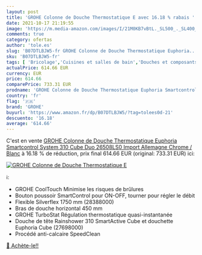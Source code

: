 ```yaml
---
layout: post
title: 'GROHE Colonne de Douche Thermostatique E avec 16.18 % rabais '
date: 2021-10-17 21:19:55
image: 'https://m.media-amazon.com/images/I/21M0KB7vBtL._SL500_._SL400_.jpg'
comments: true
category: ofertas
author: 'tole.es'
slug: 'B07DTLBJW5-fr GROHE Colonne de Douche Thermostatique Euphoria...'
sku: 'B07DTLBJW5-fr'
tags: [ 'Bricolage','Cuisines et salles de bain','Douches et composants de douche','Douchettes de salle de bain','Installations salles de bain','Pommes de douche et douches à main','grohe', ]
actualPrice: 614.66 EUR
currency: EUR
price: 614.66
comparePrice: 733.31 EUR
prodname: 'GROHE Colonne de Douche Thermostatique Euphoria Smartcontrol System 310 Cube Duo 26508LS0  Import Allemagne   Chrome / Blanc'
country: 'fr'
flag: '🇫🇷'
brand: 'GROHE'
buyurl: 'https://www.amazon.fr/dp/B07DTLBJW5/?tag=tolees0d-21'
descuento: '16.18'
average: '614.66'
---
```


C'est en vente [GROHE Colonne de Douche Thermostatique Euphoria Smartcontrol System 310 Cube Duo 26508LS0  Import Allemagne   Chrome / Blanc](https://www.amazon.fr/dp/B07DTLBJW5/?tag=tolees0d-21)  à  16.18 % de réduction, prix final  614.66 EUR (original: 733.31 EUR) ici:

[![GROHE Colonne de Douche Thermostatique E](https://m.media-amazon.com/images/I/21M0KB7vBtL._SL500_._SL400_.jpg)](https://www.amazon.fr/dp/B07DTLBJW5/?tag=tolees0d-21)

ℹ️:

- GROHE CoolTouch Minimise les risques de brûlures
- Bouton poussoir SmartControl pour ON-OFF, tourner pour régler le débit
- Flexible Silverflex 1750 mm (28388000)
- Bras de douche horizontal 450 mm
- GROHE TurboStat Régulation thermostatique quasi-instantanée
- Douche de tête Rainshower 310 SmartActive Cube et douchette Euphoria Cube (27698000)
- Procédé anti-calcaire SpeedClean

[🛒 Achète-le!!](https://www.amazon.fr/dp/B07DTLBJW5/?tag=tolees0d-21)
